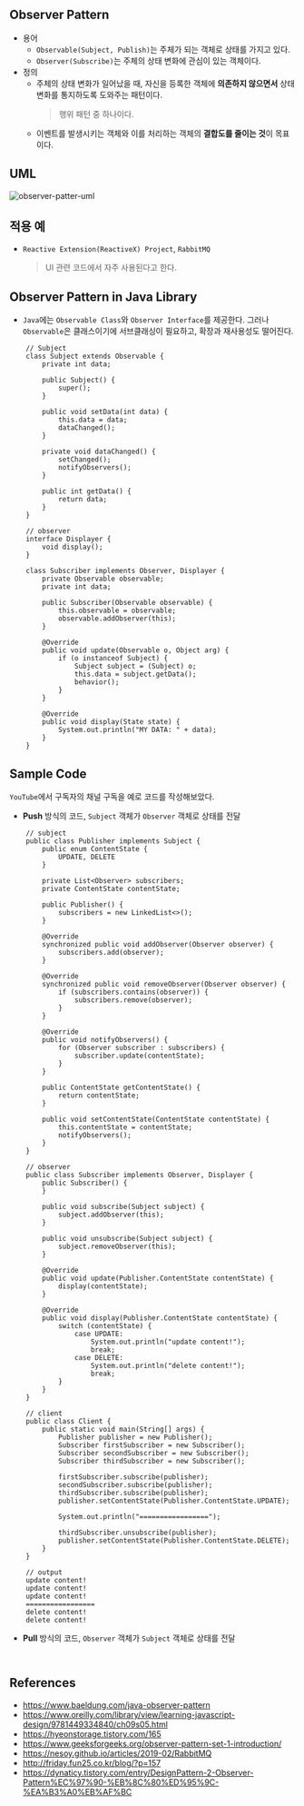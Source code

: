 ## Observer Pattern
- 용어
    - `Observable(Subject, Publish)`는 주체가 되는 객체로 상태를 가지고 있다.
    - `Observer(Subscribe)`는 주체의 상태 변화에 관심이 있는 객체이다.
- 정의
    - 주체의 상태 변화가 일어났을 때, 자신을 등록한 객체에 **의존하지 않으면서** 상태 변화를 통지하도록 도와주는 패턴이다.
        > 행위 패턴 중 하나이다.
    - 이벤트를 발생시키는 객체와 이를 처리하는 객체의 **결합도를 줄이는 것**이 목표이다.

## UML
![observer-patter-uml](https://www.oreilly.com/library/view/learning-javascript-design/9781449334840/httpatomoreillycomsourceoreillyimages1547801.png)

## 적용 예
- `Reactive Extension(ReactiveX) Project`, `RabbitMQ`
    > UI 관련 코드에서 자주 사용된다고 한다.

## Observer Pattern in Java Library
- `Java`에는  `Observable Class`와 `Observer Interface`를 제공한다.
그러나 `Observable`은 클래스이기에 서브클래싱이 필요하고, 확장과 재사용성도 떨어진다.

~~~
    // Subject
    class Subject extends Observable {
        private int data;
    
        public Subject() {
            super();
        }
    
        public void setData(int data) {
            this.data = data;
            dataChanged();
        }
    
        private void dataChanged() {
            setChanged();
            notifyObservers();
        }
    
        public int getData() {
            return data;
        }
    }
    
    // observer
    interface Displayer {
        void display();
    }
    
    class Subscriber implements Observer, Displayer {
        private Observable observable;
        private int data;
    
        public Subscriber(Observable observable) {
            this.observable = observable;
            observable.addObserver(this);
        }
    
        @Override
        public void update(Observable o, Object arg) {
            if (o instanceof Subject) {
                Subject subject = (Subject) o;
                this.data = subject.getData();
                behavior();
            }
        }
        
        @Override
        public void display(State state) {
            System.out.println("MY DATA: " + data);
        }
    }
~~~

## Sample Code
`YouTube`에서 구독자의 채널 구독을 예로 코드를 작성해보았다.

- **Push** 방식의 코드, `Subject` 객체가 `Observer` 객체로 상태를 전달
~~~
    // subject
    public class Publisher implements Subject {
        public enum ContentState {
            UPDATE, DELETE
        }
    
        private List<Observer> subscribers;
        private ContentState contentState;
    
        public Publisher() {
            subscribers = new LinkedList<>();
        }
    
        @Override
        synchronized public void addObserver(Observer observer) {
            subscribers.add(observer);
        }
    
        @Override
        synchronized public void removeObserver(Observer observer) {
            if (subscribers.contains(observer)) {
                subscribers.remove(observer);
            }
        }
    
        @Override
        public void notifyObservers() {
            for (Observer subscriber : subscribers) {
                subscriber.update(contentState);
            }
        }
    
        public ContentState getContentState() {
            return contentState;
        }
    
        public void setContentState(ContentState contentState) {
            this.contentState = contentState;
            notifyObservers();
        }
    }

    // observer
    public class Subscriber implements Observer, Displayer {
        public Subscriber() {
        }
    
        public void subscribe(Subject subject) {
            subject.addObserver(this);
        }
    
        public void unsubscribe(Subject subject) {
            subject.removeObserver(this);
        }
    
        @Override
        public void update(Publisher.ContentState contentState) {
            display(contentState);
        }
    
        @Override
        public void display(Publisher.ContentState contentState) {
            switch (contentState) {
                case UPDATE:
                    System.out.println("update content!");
                    break;
                case DELETE:
                    System.out.println("delete content!");
                    break;
            }
        }
    }
    
    // client
    public class Client {
        public static void main(String[] args) {
            Publisher publisher = new Publisher();
            Subscriber firstSubscriber = new Subscriber();
            Subscriber secondSubscriber = new Subscriber();
            Subscriber thirdSubscriber = new Subscriber();
    
            firstSubscriber.subscribe(publisher);
            secondSubscriber.subscribe(publisher);
            thirdSubscriber.subscribe(publisher);
            publisher.setContentState(Publisher.ContentState.UPDATE);
    
            System.out.println("=================");
    
            thirdSubscriber.unsubscribe(publisher);
            publisher.setContentState(Publisher.ContentState.DELETE);
        }
    }
    
    // output
    update content!
    update content!
    update content!
    =================
    delete content!
    delete content!
~~~

- **Pull** 방식의 코드, `Observer` 객체가 `Subject` 객체로 상태를 전달
~~~
    
~~~


## References
- https://www.baeldung.com/java-observer-pattern
- https://www.oreilly.com/library/view/learning-javascript-design/9781449334840/ch09s05.html
- https://hyeonstorage.tistory.com/165
- https://www.geeksforgeeks.org/observer-pattern-set-1-introduction/
- https://nesoy.github.io/articles/2019-02/RabbitMQ
- http://friday.fun25.co.kr/blog/?p=157
- https://dynaticy.tistory.com/entry/DesignPattern-2-Observer-Pattern%EC%97%90-%EB%8C%80%ED%95%9C-%EA%B3%A0%EB%AF%BC